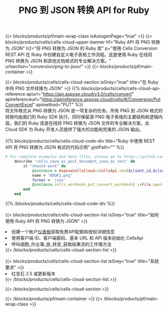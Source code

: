 ﻿---
title:  PNG 到 JSON 转换 API for Ruby
description: 使用Aspose.Cells Cloud SDK for Ruby将PNG格式文件转换为JSON格式文件。
url: /zh/ruby/conversion/png-to-json/
---
{{< blocks/products/pf/main-wrap-class isAutogenPage="true" >}}
{{< blocks/products/cells/cells-cloud-upper-banner h1="Ruby API 将 PNG 转换为 JSON" h2="将 PNG 转换为 JSON 的 Ruby 库" p="使用 Cells Conversion REST API 在 Ruby 中创建自定义电子表格工作流程。这是使用 Ruby 在线将 PNG 转换为 JSON 和其他文档格式的专业解决方案。" urlsection="conversion/png-to-json/" >}}
{{< blocks/products/pf/main-container >}}

{{< blocks/products/cells/cells-cloud-section isGrey="true" title="在 Ruby 中将 PNG 文件转换为 JSON" >}}
{{% blocks/products/cells/cells-cloud-api-reference apiurl="https://api.aspose.cloud/v3.0/cells/convert" apireferenceurl="https://apireference.aspose.cloud/cells/#/Conversion/PutConvertExcel" apimethod="PUT" %}}
<br/>
将文件格式从 PNG 转换为 JSON 是一项复杂的任务。所有 PNG 到 JSON 格式的转换均由我们的 Ruby SDK 执行，同时保留源 PNG 电子表格的主要结构和逻辑内容。我们的 Ruby 库是在线将 PNG 转换为 JSON 文件的专业解决方案。此 Cloud SDK 为 Ruby 开发人员提供了强大的功能和完美的 JSON 输出。
<br/>
<br/>
{{% blocks/products/cells/cells-cloud-code-div title="Ruby 中使用 REST API 将 PNG 转换为 JSON 格式的代码示例" gistPath="" %}}
 
```ruby
# For complete examples and data files, please go to https://github.com/aspose-cells-cloud/aspose-cells-cloud-ruby/
    describe 'cells_save_as_post_document_save_as test' do
        it "should work" do
            @instance = AsposeCellsCloud::CellsApi.new($client_id,$client_secret,"v3.0","https://api.aspose.cloud/")
            name = "BOOK1.png"
            format = 'json'
            @instance.cells_workbook_put_convert_workbook( ::File.open(File.expand_path("data/"+name),"r")  {|io| io.read(io.size) },{:format=>format})     
        end
    end
```
 
{{% /blocks/products/cells/cells-cloud-code-div %}}
<br/>
<br/>
{{< blocks/products/cells/cells-cloud-section-list isGrey="true" title="如何使用 Ruby API 将 PNG 转换为 JSON" >}}
<li>创建一个帐户<a href="https://dashboard.aspose.cloud/">仪表板</a>获取免费API配额和授权详细信息</li>
<li>使用客户端 ID、客户端密码、基本 URL 和 API 版本初始化 CellsApi</li>
<li>呼叫细胞_作业簿_放_转变_获取结果流的工作簿方法</li>
{{< /blocks/products/cells/cells-cloud-section-list >}}
<br/>
<br/>
{{< blocks/products/cells/cells-cloud-section-list isGrey="true" title="系统要求" >}}
<li>红宝石 2.5 或更新版本</li>
{{< /blocks/products/cells/cells-cloud-section-list >}}

{{< /blocks/products/cells/cells-cloud-section >}}

{{< /blocks/products/pf/main-container >}}
{{< /blocks/products/pf/main-wrap-class >}}
